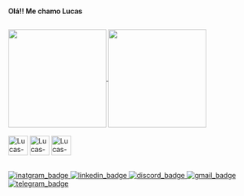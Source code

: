 #### Olá!! Me chamo Lucas 
##

<div>
<a href="https://github.com/lucasllvs/github-readme-stats">
  <img height=200  align="center" src="https://github-readme-stats.vercel.app/api?username=lucasllvs&show_icons=true&theme=tokyonight&icon_color=F2CB05" />
</a>
<a href="https://github.com/lucasllvs/convoychat">
  <img height=200  align="center" src="https://github-readme-stats.vercel.app/api/top-langs?username=lucasllvs&layout=compact&langs_count=8&card_width=320&show_icons=true&theme=tokyonight" />
</a>
</div>

<br>

<div style="display; inline_block">
  <img alt="Lucas-HTML" aling="center" height="40" widht="50" src="https://cdn.jsdelivr.net/gh/devicons/devicon/icons/html5/html5-plain-wordmark.svg"/>
  <img alt="Lucas-CSS" aling="center" height="40" widht="50" src="https://cdn.jsdelivr.net/gh/devicons/devicon/icons/css3/css3-plain-wordmark.svg"/>
  <img alt="Lucas-JS" aling="center" height="40" widht="40"src="https://cdn.jsdelivr.net/gh/devicons/devicon/icons/javascript/javascript-original.svg"/>

</div>

 ##

<div>
  <a href="https://www.instagram.com/llucas_llvs/" target="_blank" rel="noreferrer noopener"> <img alt="inatgram_badge" src="https://img.shields.io/badge/Instagram-E4405F?style=for-the-badge&logo=instagram&logoColor=white"> </a>
  <a href="https://www.linkedin.com/in/lucas-alves-llvs/" target="_blank" rel="noreferrer noopener"> <img alt="linkedin_badge" src="https://img.shields.io/badge/LinkedIn-0077B5?style=for-the-badge&logo=linkedin&logoColor=white"> </a>
  <a href="" target="_blank" rel="noreferrer noopener"> <img alt="discord_badge" src="https://img.shields.io/badge/Discord-7289DA?style=for-the-badge&logo=discord&logoColor=white"> </a>
  <a href="mailto:lucas183alves@gmail.com" target="_blank" rel="noreferrer noopener"> <img alt="gmail_badge" src="https://img.shields.io/badge/Gmail-D14836?style=for-the-badge&logo=gmail&logoColor=white"></a>
  <a href="" target="_blank" rel="noreferrer noopener"> <img alt="telegram_badge" src="https://img.shields.io/badge/Telegram-2CA5E0?style=for-the-badge&logo=telegram&logoColor=white"></a>
</div>



